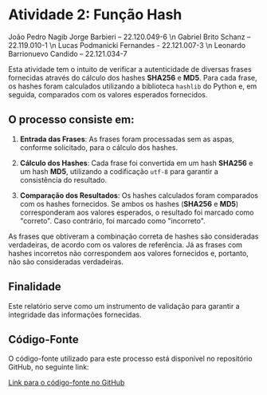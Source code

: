
# Atividade 2: Função Hash

João Pedro Nagib Jorge Barbieri – 22.120.049-6 \n
Gabriel Brito Schanz – 22.119.010-1 \n
Lucas Podmanicki Fernandes - 22.121.007-3 \n
Leonardo Barrionuevo Candido – 22.121.034-7



Esta atividade tem o intuito de verificar a autenticidade de diversas frases fornecidas através do cálculo dos hashes **SHA256** e **MD5**. Para cada frase, os hashes foram calculados utilizando a biblioteca `hashlib` do Python e, em seguida, comparados com os valores esperados fornecidos.

## O processo consiste em:

1. **Entrada das Frases**: As frases foram processadas sem as aspas, conforme solicitado, para o cálculo dos hashes.
   
2. **Cálculo dos Hashes**: Cada frase foi convertida em um hash **SHA256** e um hash **MD5**, utilizando a codificação `utf-8` para garantir a consistência do resultado.

3. **Comparação dos Resultados**: Os hashes calculados foram comparados com os hashes fornecidos. Se ambos os hashes (**SHA256** e **MD5**) corresponderam aos valores esperados, o resultado foi marcado como "correto". Caso contrário, foi marcado como "incorreto".

As frases que obtiveram a combinação correta de hashes são consideradas verdadeiras, de acordo com os valores de referência. Já as frases com hashes incorretos não correspondem aos valores fornecidos e, portanto, não são consideradas verdadeiras.

## Finalidade

Este relatório serve como um instrumento de validação para garantir a integridade das informações fornecidas.

## Código-Fonte

O código-fonte utilizado para este processo está disponível no repositório GitHub, no seguinte link:

[Link para o código-fonte no GitHub](https://github.com/barbieriraketti/Hash/blob/main/main.py)
